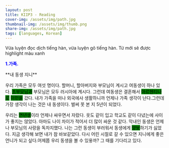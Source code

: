 ```yaml
---
layout: post
title: KIIP3 - Reading
cover-img: /assets/img/path.jpg
thumbnail-img: /assets/img/thumb.png
share-img: /assets/img/path.jpg
tags: [languages, Korean]
---
```

Vừa luyện đọc dịch tiếng hàn, vừa luyện gõ tiếng hàn. Từ mới sẽ được highlight màu xanh

<span style="color:blue">**1.가족.**</span>
<p algin='middle'>**내 동생 지니**</p>
우리 가족은 모두 여섯 명이다. 할머니, 할아버지와 부모님이 계시고 여동생이 하나 있다. <mark style="background-color: green">조부모님과</mark> 부모님은 모두 러시아에 계시다. 그런데 여동생은 결혼해서 <mark style="background-color: green">아르헨티나로</mark> <mark style="background-color: green">이민을</mark> 갔다. 내가 가족을 떠나 외국에사 생활하니까 언제나 가족 생각이 난다.그런데 가장 생각이 나는 것은 내 동생이다. 벌써 못 본 지 5년이 되었다.

우리는 <mark style="background-color: green">연년생</mark>이라 언제나 싸우면서 자랐다. 옷도 같이 입고 학교도 같이 다녔는에 사이가 좋지는 않았다. 아마도 나이 차이가 적어서 더 많이 싸운 것 같다. 막내인 동생은 언제나 부모님의 사랑을 독차지했다. 나는 그런 동생이  부러워서 동생에게 <mark style="background-color: green">양보</mark>하기가 싫었다. 지금 생각해 보면 내가 참 바보같았다. 다시 어린 시절로 갈 수 있으면 지니에게 좋은 언니가 되고 싶다.어제쯤 우리 동생을 볼 수 있읗까? 그 때를 기다리고 있다.

